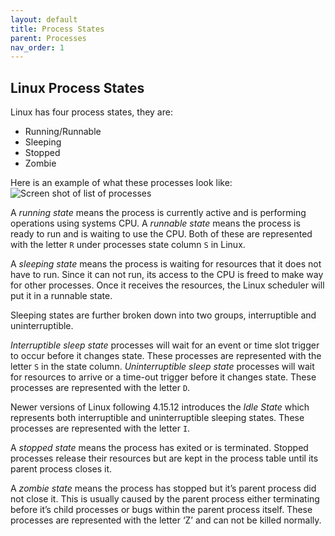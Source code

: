 ```yaml
---
layout: default
title: Process States
parent: Processes
nav_order: 1
---
```


## Linux Process States

Linux has four process states, they are:
* Running/Runnable
* Sleeping
* Stopped
* Zombie

Here is an example of what these processes look like:
![Screen shot of list of processes](https://github.com/dl90/linux-basics/blob/gh-pages/docs/images/processes/top_1.png?raw=true "Top command output")

A _running state_ means the process is currently active and is performing operations using systems CPU. A _runnable state_ means the process is ready to run and is waiting to use the CPU. Both of these are represented with the letter `R` under processes state column `S` in Linux.

A _sleeping state_ means the process is waiting for resources that it does not have to run. Since it can not run, its access to the CPU is freed to make way for other processes. Once it receives the resources, the Linux scheduler will put it in a runnable state.

Sleeping states are further broken down into two groups, interruptible and uninterruptible.

_Interruptible sleep state_ processes will wait for an event or time slot trigger to occur before it changes state. These processes are represented with the letter `S` in the state column.
_Uninterruptible sleep state_ processes will wait for resources to arrive or a time-out trigger before it changes state. These processes are represented with the letter `D`.

Newer versions of Linux following 4.15.12 introduces the _Idle State_ which represents both interruptible and uninterruptible sleeping states. These processes are represented with the letter `I`.

A _stopped state_ means the process has exited or is terminated. Stopped processes release their resources but are kept in the process table until its parent process closes it.

A _zombie state_ means the process has stopped but it’s parent process did not close it. This is usually caused by the parent process either terminating before it’s child processes or bugs within the parent process itself. These processes are represented with the letter ‘Z’ and can not be killed normally.
